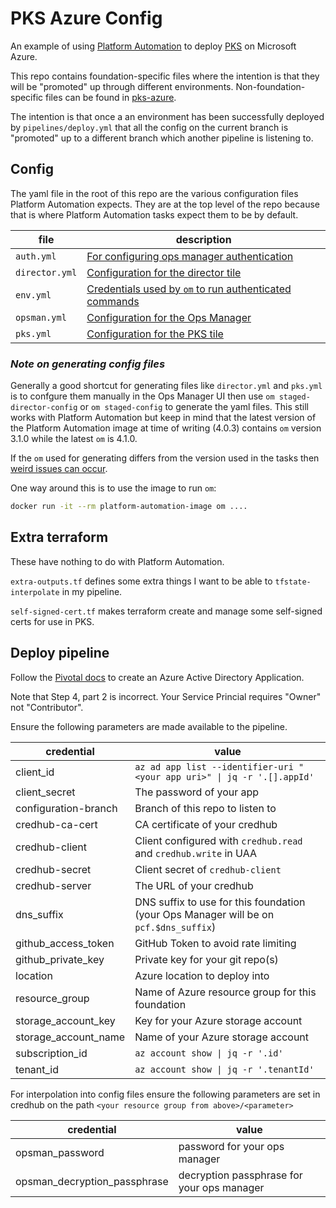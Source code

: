 # PKS Azure Config

An example of using [Platform Automation](https://docs.pivotal.io/platform-automation/v4.0/) to deploy [PKS](https://pivotal.io/platform/pivotal-container-service) on Microsoft Azure.

This repo contains foundation-specific files where the intention is that they will be "promoted" up through different environments. Non-foundation-specific files can be found in [pks-azure](https://github.com/crsimmons/pks-azure).

The intention is that once a an environment has been successfully deployed by `pipelines/deploy.yml` that all the config on the current branch is "promoted" up to a different branch which another pipeline is listening to.

## Config

The yaml file in the root of this repo are the various configuration files Platform Automation expects. They are at the top level of the repo because that is where Platform Automation tasks expect them to be by default.

|file|description|
|-|-|
|`auth.yml`|[For configuring ops manager authentication](https://docs.pivotal.io/platform-automation/v4.0/tasks.html#configure-authentication)|
|`director.yml`|[Configuration for the director tile](https://docs.pivotal.io/platform-automation/v4.0/inputs-outputs.html#director-config)|
|`env.yml`|[Credentials used by `om` to run authenticated commands](https://docs.pivotal.io/platform-automation/v4.0/inputs-outputs.html#env)|
|`opsman.yml`|[Configuration for the Ops Manager](https://docs.pivotal.io/platform-automation/v4.0/inputs-outputs.html#azure)|
|`pks.yml`|[Configuration for the PKS tile](https://docs.pivotal.io/platform-automation/v4.0/inputs-outputs.html#product-config)|

### _Note on generating config files_

Generally a good shortcut for generating files like `director.yml` and `pks.yml` is to confgure them manually in the Ops Manager UI then use `om staged-director-config` or `om staged-config` to generate the yaml files. This still works with Platform Automation but keep in mind that the latest version of the Platform Automation image at time of writing (4.0.3) contains `om` version 3.1.0 while the latest `om` is 4.1.0.

If the `om` used for generating differs from the version used in the tasks then [weird issues can occur](https://github.com/pivotal-cf/om/issues/377).

One way around this is to use the image to run `om`:

```sh
docker run -it --rm platform-automation-image om ....
```

## Extra terraform

These have nothing to do with Platform Automation.

`extra-outputs.tf` defines some extra things I want to be able to `tfstate-interpolate` in my pipeline.

`self-signed-cert.tf` makes terraform create and manage some self-signed certs for use in PKS.

## Deploy pipeline

Follow the [Pivotal docs](https://docs.pivotal.io/pivotalcf/2-6/om/azure/prepare-env-manual.html) to create an Azure Active Directory Application.

Note that Step 4, part 2 is incorrect. Your Service Princial requires "Owner" not "Contributor".

Ensure the following parameters are made available to the pipeline.

|credential|value|
|-|-|
|client_id|`az ad app list --identifier-uri "<your app uri>" \| jq -r '.[].appId'`|
|client_secret|The password of your app|
|configuration-branch|Branch of this repo to listen to|
|credhub-ca-cert|CA certificate of your credhub|
|credhub-client|Client configured with `credhub.read` and `credhub.write` in UAA|
|credhub-secret|Client secret of `credhub-client`|
|credhub-server|The URL of your credhub|
|dns_suffix|DNS suffix to use for this foundation (your Ops Manager will be on `pcf.$dns_suffix`)|
|github_access_token|GitHub Token to avoid rate limiting|
|github_private_key|Private key for your git repo(s)|
|location|Azure location to deploy into|
|resource_group|Name of Azure resource group for this foundation|
|storage_account_key|Key for your Azure storage account|
|storage_account_name|Name of your Azure storage account|
|subscription_id|`az account show \| jq -r '.id'`|
|tenant_id|`az account show \| jq -r '.tenantId'`|

For interpolation into config files ensure the following parameters are set in credhub on the path `<your resource group from above>/<parameter>`

|credential|value|
|-|-|
|opsman_password|password for your ops manager|
|opsman_decryption_passphrase|decryption passphrase for your ops manager|

